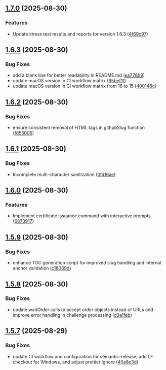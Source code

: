 ## [1.7.0](https://github.com/thebitrock/acme-love/compare/v1.6.3...v1.7.0) (2025-08-30)

### Features

- Update stress test results and reports for version 1.6.3 ([4f69c97](https://github.com/thebitrock/acme-love/commit/4f69c97c6d2ec5468ae5ee1b98ee08eda2fa46b4))

## [1.6.3](https://github.com/thebitrock/acme-love/compare/v1.6.2...v1.6.3) (2025-08-30)

### Bug Fixes

- add a blank line for better readability in README.md ([ea778b9](https://github.com/thebitrock/acme-love/commit/ea778b9e253195c42a610abee0fa190d5c09a3a5))
- update macOS version in CI workflow matrix ([95bef1f](https://github.com/thebitrock/acme-love/commit/95bef1ffbc99c3700836e1245cbc786fc478f065))
- update macOS version in CI workflow matrix from 16 to 15 ([400148c](https://github.com/thebitrock/acme-love/commit/400148cf330fcd19039e57b6e7b666bf2016ae09))

## [1.6.2](https://github.com/thebitrock/acme-love/compare/v1.6.1...v1.6.2) (2025-08-30)

### Bug Fixes

- ensure consistent removal of HTML tags in githubSlug function ([f855005](https://github.com/thebitrock/acme-love/commit/f8550055dacf714b5f067cfa97926bd3e9a5fcd1))

## [1.6.1](https://github.com/thebitrock/acme-love/compare/v1.6.0...v1.6.1) (2025-08-30)

### Bug Fixes

- Incomplete multi-character sanitization ([0fd16ae](https://github.com/thebitrock/acme-love/commit/0fd16ae76b4b9461eb132bdc0a91c8373f985f82))

## [1.6.0](https://github.com/thebitrock/acme-love/compare/v1.5.9...v1.6.0) (2025-08-30)

### Features

- Implement certificate issuance command with interactive prompts ([6873917](https://github.com/thebitrock/acme-love/commit/687391725413994ff8308d190c0912d836f3e862))

## [1.5.9](https://github.com/thebitrock/acme-love/compare/v1.5.8...v1.5.9) (2025-08-30)

### Bug Fixes

- enhance TOC generation script for improved slug handling and internal anchor validation ([c18069d](https://github.com/thebitrock/acme-love/commit/c18069dd5eb75306fb570ad389462928b7e89844))

## [1.5.8](https://github.com/thebitrock/acme-love/compare/v1.5.7...v1.5.8) (2025-08-30)

### Bug Fixes

- update waitOrder calls to accept order objects instead of URLs and improve error handling in challenge processing ([d3a1feb](https://github.com/thebitrock/acme-love/commit/d3a1febd9175b062726e60c116d10283fbf57c76))

## [1.5.7](https://github.com/thebitrock/acme-love/compare/v1.5.6...v1.5.7) (2025-08-29)

### Bug Fixes

- update CI workflow and configuration for semantic-release, add LF checkout for Windows, and adjust prettier ignore ([40a8e3d](https://github.com/thebitrock/acme-love/commit/40a8e3dfe2cf6db946899ff0969eee0664ac3730))
